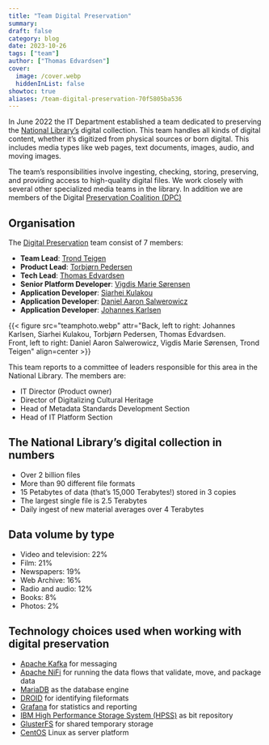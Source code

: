 ```yaml
---
title: "Team Digital Preservation"
summary:
draft: false
category: blog
date: 2023-10-26
tags: ["team"]
author: ["Thomas Edvardsen"]
cover:
  image: /cover.webp
  hiddenInList: false
showtoc: true
aliases: /team-digital-preservation-70f5805ba536
---
```


In June 2022 the IT Department established a team dedicated to preserving the [National Library’s](https://nb.no/) digital collection. This team handles all kinds of digital content, whether it’s digitized from physical sources or born digital. This includes media types like web pages, text documents, images, audio, and moving images.

The team’s responsibilities involve ingesting, checking, storing, preserving, and providing access to high-quality digital files. We work closely with several other specialized media teams in the library. In addition we are members of the Digital [Preservation Coalition (DPC)](https://www.dpconline.org/)

## Organisation
The [Digital Preservation](https://www.nb.no/en/digital-preservation "Short page about Digital Preservation at NLN") team consist of 7 members:

- **Team Lead**: [Trond Teigen](https://www.linkedin.com/in/trond-teigen-191954ab)
- **Product Lead**: [Torbjørn Pedersen](https://www.linkedin.com/in/torbjørn-pedersen-57617b227b)
- **Tech Lead**: [Thomas Edvardsen](https://www.linkedin.com/in/thomasedvardsen)
- **Senior Platform Developer**: [Vigdis Marie Sørensen](https://www.linkedin.com/in/vigdis-sørensen-8a3618a6)
- **Application Developer**: [Siarhei Kulakou](https://www.linkedin.com/in/siarhei-kulakou-0702ba245)
- **Application Developer**: [Daniel Aaron Salwerowicz](https://www.linkedin.com/in/salwerowicz)
- **Application Developer**: [Johannes Karlsen](https://www.linkedin.com/in/johannes-karlsen-476197267)


{{< figure src="teamphoto.webp" attr="Back, left to right: Johannes Karlsen, Siarhei Kulakou, Torbjørn Pedersen, Thomas Edvardsen.<br>Front, left to right: Daniel Aaron Salwerowicz, Vigdis Marie Sørensen, Trond Teigen" align=center >}}
 
This team reports to a committee of leaders responsible for this area in the National Library. The members are:
- IT Director (Product owner)
- Director of Digitalizing Cultural Heritage
- Head of Metadata Standards Development Section
- Head of IT Platform Section

## The National Library’s digital collection in numbers
- Over 2 billion files
- More than 90 different file formats
- 15 Petabytes of data (that’s 15,000 Terabytes!) stored in 3 copies
- The largest single file is 2.5 Terabytes
- Daily ingest of new material averages over 4 Terabytes

## Data volume by type
- Video and television: 22%
- Film: 21%
- Newspapers: 19%
- Web Archive: 16%
- Radio and audio: 12%
- Books: 8%
- Photos: 2%

## Technology choices used when working with digital preservation
- [Apache Kafka](https://kafka.apache.org) for messaging
- [Apache NiFi](https://nifi.apache.org) for running the data flows that validate, move, and package data
- [MariaDB](https://mariadb.org) as the database engine
- [DROID](https://digital-preservation.github.io/droid) for identifying fileformats
- [Grafana](https://grafana.com) for statistics and reporting
- [IBM High Performance Storage System (HPSS)](https://www.hpss-collaboration.org) as bit repository
- [GlusterFS](https://www.gluster.org) for shared temporary storage
- [CentOS](https://www.centos.org) Linux as server platform
